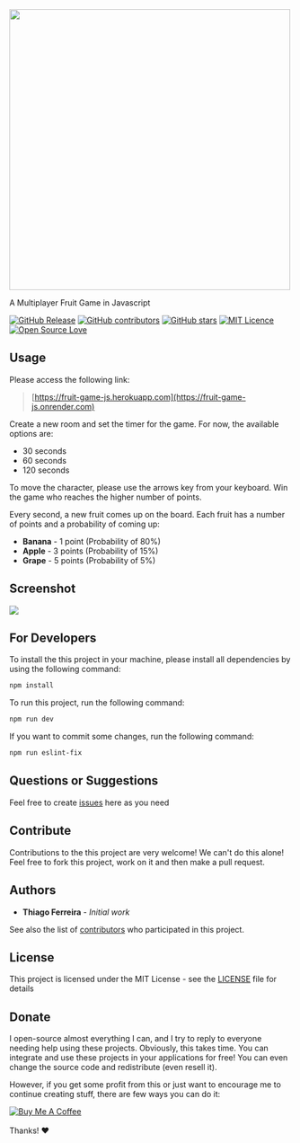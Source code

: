 

<img src="https://user-images.githubusercontent.com/114015/101380902-1ab77000-3884-11eb-8a61-66a00672bc3f.png" width="500px"/>

A Multiplayer Fruit Game in Javascript

[![GitHub Release](https://img.shields.io/github/release/thiagodnf/color-palettes.svg)](https://github.com/thiagodnf/fruit-game-js/releases/latest)
[![GitHub contributors](https://img.shields.io/github/contributors/thiagodnf/fruit-game-js.svg)](https://github.com/thiagodnf/fruit-game-js/graphs/contributors)
[![GitHub stars](https://img.shields.io/github/stars/thiagodnf/fruit-game-js.svg)](https://github.com/almende/thiagodnf/fruit-game-js)
[![MIT Licence](https://badges.frapsoft.com/os/mit/mit.svg?v=103)](https://opensource.org/licenses/mit-license.php)
[![Open Source Love](https://badges.frapsoft.com/os/v1/open-source.svg?v=103)](https://github.com/ellerbrock/open-source-badges/)

## Usage

Please access the following link:

> [https://fruit-game-js.herokuapp.com](https://fruit-game-js.onrender.com)

Create a new room and set the timer for the game. For now, the available options are:

 - 30 seconds
 - 60 seconds
- 120 seconds

To move the character, please use the arrows key from your keyboard. Win the game who reaches the higher number of points.

Every second, a new fruit comes up on the board. Each fruit has a number of points and a probability of coming up:

 - **Banana** - 1 point (Probability of 80%)
 - **Apple** - 3 points (Probability of 15%)
 - **Grape** - 5 points (Probability of 5%)

## Screenshot

<kbd>
    <img class="screenshot" src="https://user-images.githubusercontent.com/114015/101381446-c19c0c00-3884-11eb-86f7-64681961d6f4.png"/>
</kbd>

## For Developers

To install the this project in your machine, please install all dependencies by using the following command:

```sh
npm install
```

To run this project, run the following command:

```sh
npm run dev
```

If you want to commit some changes, run the following command:

```sh
npm run eslint-fix
```

## Questions or Suggestions

Feel free to create <a href="https://github.com/thiagodnf/fruit-game-js/issues">issues</a> here as you need

## Contribute

Contributions to the this project are very welcome! We can't do this alone! Feel free to fork this project, work on it and then make a pull request.

## Authors

* **Thiago Ferreira** - *Initial work*

See also the list of [contributors](https://github.com/thiagodnf/fruit-game-js/graphs/contributors) who participated in this project.

## License

This project is licensed under the MIT License - see the [LICENSE](LICENSE) file for details

## Donate

I open-source almost everything I can, and I try to reply to everyone needing help using these projects. Obviously, this takes time. You can integrate and use these projects in your applications for free! You can even change the source code and redistribute (even resell it).

However, if you get some profit from this or just want to encourage me to continue creating stuff, there are few ways you can do it:

<a href="https://www.buymeacoffee.com/thiagodnf" target="_blank">
  <img src="https://www.buymeacoffee.com/assets/img/guidelines/download-assets-sm-2.svg" alt="Buy Me A Coffee">
</a>
<br/>
<br/>
Thanks! ❤️
